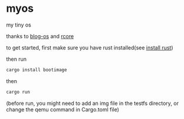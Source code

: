 # myos
my tiny os

thanks to [blog-os](https://os.phil-opp.com/) and [rcore](https://github.com/rcore-os/rCore)

to get started, first make sure you have rust installed(see [install rust](https://www.rust-lang.org/learn/get-started)) 

then run
```bash
cargo install bootimage
```

then

```bash
cargo run
```

(before run, you might need to add an img file in the testfs directory, or change the qemu command in Cargo.toml file)
